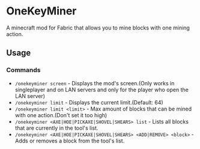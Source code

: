 # OneKeyMiner

A minecraft mod for Fabric that allows you to mine blocks with one mining action.

## Usage

### Commands

- `/onekeyminer screen` - Displays the mod's screen.(Only works in singleplayer and on LAN servers and only for the
  player who open the LAN server)
- `/onekeyminer limit` - Displays the current limit.(Default: 64)
- `/onekeyminer limit <limit>` - Max amount of blocks that can be mined with one action.(Don't set it too high)
- `/onekeyminer <AXE|HOE|PICKAXE|SHOVEL|SHEARS> list` - Lists all blocks that are currently in the tool's list.
- `/onekeyminer <AXE|HOE|PICKAXE|SHOVEL|SHEARS> <ADD|REMOVE> <block>` - Adds or removes a block from the tool's list.